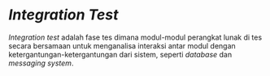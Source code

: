# _Integration Test_
_Integration test_ adalah fase tes dimana modul-modul perangkat lunak di tes secara bersamaan untuk menganalisa
interaksi antar modul dengan ketergantungan-ketergantungan dari sistem, seperti _database_ dan _messaging system_.
